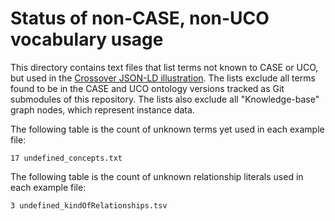 # Status of non-CASE, non-UCO vocabulary usage

This directory contains text files that list terms not known to CASE or UCO, but used in the [Crossover JSON-LD illustration](https://caseontology.org/examples/crossover/).  The lists exclude all terms found to be in the CASE and UCO ontology versions tracked as Git submodules of this repository.  The lists also exclude all "Knowledge-base" graph nodes, which represent instance data.

The following table is the count of unknown terms yet used in each example file:

```
17 undefined_concepts.txt
```

The following table is the count of unknown relationship literals used in each example file:

```
3 undefined_kindOfRelationships.tsv
```
